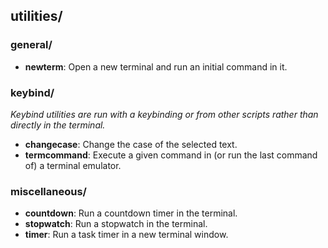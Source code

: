 
## utilities/

### general/

* **newterm**: Open a new terminal and run an initial command in it.

### keybind/

*Keybind utilities are run with a keybinding or from other scripts rather than directly in the terminal.*

* **changecase**: Change the case of the selected text.
* **termcommand**: Execute a given command in (or run the last command of) a terminal emulator.

### miscellaneous/

* **countdown**: Run a countdown timer in the terminal.
* **stopwatch**: Run a stopwatch in the terminal.
* **timer**: Run a task timer in a new terminal window.
